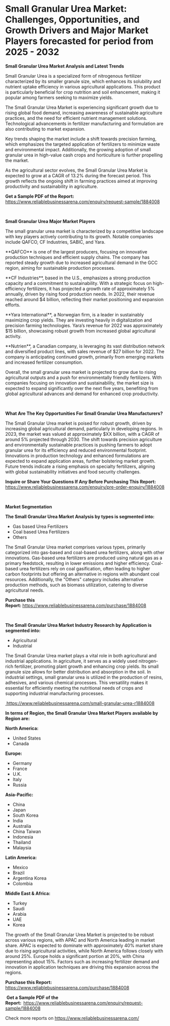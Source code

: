 <p><h1>Small Granular Urea Market: Challenges, Opportunities, and Growth Drivers and Major Market Players forecasted for period from 2025 - 2032</h1></p><p><strong>Small Granular Urea Market Analysis and Latest Trends</strong></p>
<p><p>Small Granular Urea is a specialized form of nitrogenous fertilizer characterized by its smaller granule size, which enhances its solubility and nutrient uptake efficiency in various agricultural applications. This product is particularly beneficial for crop nutrition and soil enhancement, making it popular among farmers seeking to maximize yields.</p><p>The Small Granular Urea Market is experiencing significant growth due to rising global food demand, increasing awareness of sustainable agriculture practices, and the need for efficient nutrient management solutions. Technological advancements in fertilizer manufacturing and formulation are also contributing to market expansion. </p><p>Key trends shaping the market include a shift towards precision farming, which emphasizes the targeted application of fertilizers to minimize waste and environmental impact. Additionally, the growing adoption of small granular urea in high-value cash crops and horticulture is further propelling the market. </p><p>As the agricultural sector evolves, the Small Granular Urea Market is expected to grow at a CAGR of 13.2% during the forecast period. This growth reflects the ongoing shift in farming practices aimed at improving productivity and sustainability in agriculture.</p></p>
<p><strong>Get a Sample PDF of the Report:&nbsp;</strong> <a href="https://www.reliablebusinessarena.com/enquiry/request-sample/1884008?utm_campaign=2238&utm_medium=2&utm_source=Github&utm_content=ia&utm_term=04022025&utm_id=small-granular-urea">https://www.reliablebusinessarena.com/enquiry/request-sample/1884008</a></p>
<p>&nbsp;</p>
<p><strong>Small Granular Urea Major Market Players</strong></p>
<p><p>The small granular urea market is characterized by a competitive landscape with key players actively contributing to its growth. Notable companies include QAFCO, CF Industries, SABIC, and Yara. </p><p>**QAFCO** is one of the largest producers, focusing on innovative production techniques and efficient supply chains. The company has reported steady growth due to increased agricultural demand in the GCC region, aiming for sustainable production processes. </p><p>**CF Industries**, based in the U.S., emphasizes a strong production capacity and a commitment to sustainability. With a strategic focus on high-efficiency fertilizers, it has projected a growth rate of approximately 5% annually, driven by rising food production needs. In 2022, their revenue reached around $4 billion, reflecting their market positioning and expansion efforts.</p><p>**Yara International**, a Norwegian firm, is a leader in sustainably maximizing crop yields. They are investing heavily in digitalization and precision farming technologies. Yara’s revenue for 2022 was approximately $15 billion, showcasing robust growth from increased global agricultural activity.</p><p>**Nutrien**, a Canadian company, is leveraging its vast distribution network and diversified product lines, with sales revenue of $27 billion for 2022. The company is anticipating continued growth, primarily from emerging markets and increased fertilizer consumption.</p><p>Overall, the small granular urea market is projected to grow due to rising agricultural outputs and a push for environmentally friendly fertilizers. With companies focusing on innovation and sustainability, the market size is expected to expand significantly over the next five years, benefiting from global agricultural advances and demand for enhanced crop productivity.</p></p>
<p>&nbsp;</p>
<p><strong>What Are The Key Opportunities For Small Granular Urea Manufacturers?</strong></p>
<p><p>The Small Granular Urea market is poised for robust growth, driven by increasing global agricultural demand, particularly in developing regions. In 2023, the market was valued at approximately $XX billion, with a CAGR of around 5% projected through 2030. The shift towards precision agriculture and environmentally sustainable practices is pushing farmers to adopt granular urea for its efficiency and reduced environmental footprint. Innovations in production technology and enhanced formulations are expected to expand application areas, further bolstering market growth. Future trends indicate a rising emphasis on specialty fertilizers, aligning with global sustainability initiatives and food security challenges.</p></p>
<p><strong>Inquire or Share Your Questions If Any Before Purchasing This Report:</strong> <a href="https://www.reliablebusinessarena.com/enquiry/pre-order-enquiry/1884008?utm_campaign=2238&utm_medium=2&utm_source=Github&utm_content=ia&utm_term=04022025&utm_id=small-granular-urea">https://www.reliablebusinessarena.com/enquiry/pre-order-enquiry/1884008</a></p>
<p>&nbsp;</p>
<p><strong>Market Segmentation</strong></p>
<p><strong>The Small Granular Urea Market Analysis by types is segmented into:</strong></p>
<p><ul><li>Gas based Urea Fertilizers</li><li>Coal based Urea Fertilizers</li><li>Others</li></ul></p>
<p><p>The Small Granular Urea market comprises various types, primarily categorized into gas-based and coal-based urea fertilizers, along with other innovations. Gas-based urea fertilizers are produced using natural gas as a primary feedstock, resulting in lower emissions and higher efficiency. Coal-based urea fertilizers rely on coal gasification, often leading to higher carbon footprints but offering an alternative in regions with abundant coal resources. Additionally, the "Others" category includes alternative production methods, such as biomass utilization, catering to diverse agricultural needs.</p></p>
<p><strong>Purchase this Report:&nbsp;</strong><a href="https://www.reliablebusinessarena.com/purchase/1884008?utm_campaign=2238&utm_medium=2&utm_source=Github&utm_content=ia&utm_term=04022025&utm_id=small-granular-urea">https://www.reliablebusinessarena.com/purchase/1884008</a></p>
<p>&nbsp;</p>
<p><strong>The Small Granular Urea Market Industry Research by Application is segmented into:</strong></p>
<p><ul><li>Agricultural</li><li>Industrial</li></ul></p>
<p><p>The Small Granular Urea market plays a vital role in both agricultural and industrial applications. In agriculture, it serves as a widely used nitrogen-rich fertilizer, promoting plant growth and enhancing crop yields. Its small granule size allows for better distribution and absorption in the soil. In industrial settings, small granular urea is utilized in the production of resins, adhesives, and various chemical processes. This versatility makes it essential for efficiently meeting the nutritional needs of crops and supporting industrial manufacturing processes.</p></p>
<p><a href="https://www.reliablebusinessarena.com/small-granular-urea-r1884008?utm_campaign=2238&utm_medium=2&utm_source=Github&utm_content=ia&utm_term=04022025&utm_id=small-granular-urea">&nbsp;https://www.reliablebusinessarena.com/small-granular-urea-r1884008</a></p>
<p><strong>In terms of Region, the Small Granular Urea Market Players available by Region are:</strong></p>
<p>
    <p> <strong> North America: </strong>
        <ul>
            <li>United States</li>
            <li>Canada</li>
        </ul>
        </p> 
    <p> <strong> Europe: </strong>
        <ul>
            <li>Germany</li>
            <li>France</li>
            <li>U.K.</li>
            <li>Italy</li>
            <li>Russia</li>
        </ul>
        </p> 
    <p> <strong> Asia-Pacific: </strong>
        <ul>
            <li>China</li>
            <li>Japan</li>
            <li>South Korea</li>
            <li>India</li>
            <li>Australia</li>
            <li>China Taiwan</li>
            <li>Indonesia</li>
            <li>Thailand</li>
            <li>Malaysia</li>
        </ul>
        </p> 
    <p> <strong> Latin America: </strong>
        <ul>
            <li>Mexico</li>
            <li>Brazil</li>
            <li>Argentina Korea</li>
            <li>Colombia</li>
        </ul>
        </p> 
    <p> <strong> Middle East & Africa: </strong>
        <ul>
            <li>Turkey</li>
            <li>Saudi</li>
            <li>Arabia</li>
            <li>UAE</li>
            <li>Korea</li>
        </ul>
    </p>
    </p>
<p><p>The growth of the Small Granular Urea Market is projected to be robust across various regions, with APAC and North America leading in market share. APAC is expected to dominate with approximately 40% market share due to rising agricultural activities, while North America follows closely with around 25%. Europe holds a significant portion at 20%, with China representing about 15%. Factors such as increasing fertilizer demand and innovation in application techniques are driving this expansion across the regions.</p></p>
<p><strong>Purchase this Report: </strong><a href="https://www.reliablebusinessarena.com/purchase/1884008?utm_campaign=2238&utm_medium=2&utm_source=Github&utm_content=ia&utm_term=04022025&utm_id=small-granular-urea">https://www.reliablebusinessarena.com/purchase/1884008</a></p>
<p>&nbsp;<strong>Get a Sample PDF of the Report:&nbsp;&nbsp;</strong><a href="https://www.reliablebusinessarena.com/enquiry/request-sample/1884008?utm_campaign=2238&utm_medium=2&utm_source=Github&utm_content=ia&utm_term=04022025&utm_id=small-granular-urea">https://www.reliablebusinessarena.com/enquiry/request-sample/1884008</a></p>
<p><strong></strong></p>
<p>Check more reports on <a href="https://www.reliablebusinessarena.com/?utm_campaign=2238&utm_medium=2&utm_source=Github&utm_content=ia&utm_term=04022025&utm_id=small-granular-urea">https://www.reliablebusinessarena.com/</a></p>